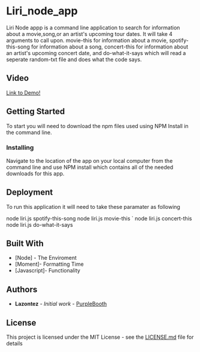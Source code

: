 # Liri_node_app
Liri Node appp is a command line application to search for information about a movie,song,or an artist's upcoming tour dates.
It will take 4 arguments to call upon. movie-this for information about a movie, spotify-this-song for information about a song, concert-this for information about an artist's upcoming concert date, and do-what-it-says which will read a seperate random-txt file and does what the code says.

## Video
[Link to Demo!](https://youtu.be/dvKIiCeevw4)



## Getting Started

To start you will need to download the npm files used using NPM Install in the command line.


### Installing
Navigate to the location of the app on your local computer from the command line and use NPM install which contains all of the needed downloads for this app.
## Deployment
To run this application it will need to take these paramater as following

node liri.js spotify-this-song <NameofSongHere> 
node liri.js movie-this <NameofMovieHere>`
node liri.js concert-this <NameofArtistHere>
node liri.js do-what-it-says

## Built With

* [Node] - The Enviroment
* [Moment]- Formatting Time
* [Javascript]- Functionality

## Authors

* **Lazontez** - *Initial work* - [PurpleBooth](https://github.com/Lazontez)

## License

This project is licensed under the MIT License - see the [LICENSE.md](LICENSE.md) file for details

